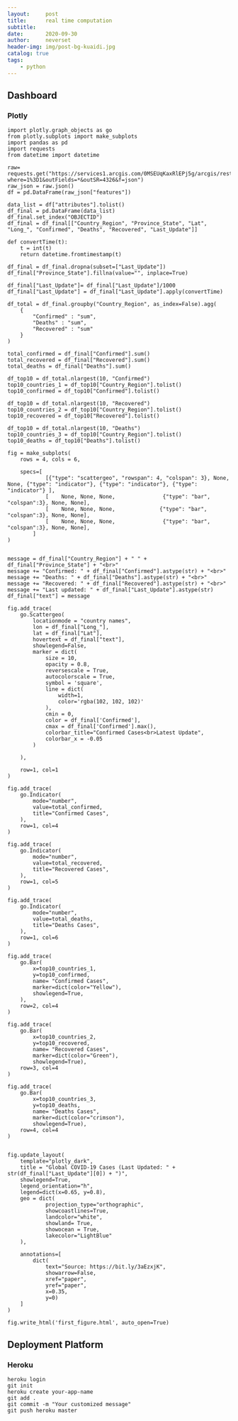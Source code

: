```yaml
---
layout:     post
title:      real time computation
subtitle:   
date:       2020-09-30
author:     neverset
header-img: img/post-bg-kuaidi.jpg
catalog: true
tags:
    - python
---
```


## Dashboard
### Plotly

    import plotly.graph_objects as go
    from plotly.subplots import make_subplots
    import pandas as pd
    import requests
    from datetime import datetime

    raw= requests.get("https://services1.arcgis.com/0MSEUqKaxRlEPj5g/arcgis/rest/services/Coronavirus_2019_nCoV_Cases/FeatureServer/1/query?where=1%3D1&outFields=*&outSR=4326&f=json")
    raw_json = raw.json()
    df = pd.DataFrame(raw_json["features"])

    data_list = df["attributes"].tolist()
    df_final = pd.DataFrame(data_list)
    df_final.set_index("OBJECTID")
    df_final = df_final[["Country_Region", "Province_State", "Lat", "Long_", "Confirmed", "Deaths", "Recovered", "Last_Update"]]

    def convertTime(t):
        t = int(t)
        return datetime.fromtimestamp(t)

    df_final = df_final.dropna(subset=["Last_Update"])
    df_final["Province_State"].fillna(value="", inplace=True)

    df_final["Last_Update"]= df_final["Last_Update"]/1000
    df_final["Last_Update"] = df_final["Last_Update"].apply(convertTime)

    df_total = df_final.groupby("Country_Region", as_index=False).agg(
        {
            "Confirmed" : "sum",
            "Deaths" : "sum",
            "Recovered" : "sum"
        }
    )

    total_confirmed = df_final["Confirmed"].sum()
    total_recovered = df_final["Recovered"].sum()
    total_deaths = df_final["Deaths"].sum()

    df_top10 = df_total.nlargest(10, "Confirmed")
    top10_countries_1 = df_top10["Country_Region"].tolist()
    top10_confirmed = df_top10["Confirmed"].tolist()

    df_top10 = df_total.nlargest(10, "Recovered")
    top10_countries_2 = df_top10["Country_Region"].tolist()
    top10_recovered = df_top10["Recovered"].tolist()

    df_top10 = df_total.nlargest(10, "Deaths")
    top10_countries_3 = df_top10["Country_Region"].tolist()
    top10_deaths = df_top10["Deaths"].tolist()

    fig = make_subplots(
        rows = 4, cols = 6,

        specs=[
                [{"type": "scattergeo", "rowspan": 4, "colspan": 3}, None, None, {"type": "indicator"}, {"type": "indicator"}, {"type": "indicator"} ],
                [    None, None, None,               {"type": "bar", "colspan":3}, None, None],
                [    None, None, None,              {"type": "bar", "colspan":3}, None, None],
                [    None, None, None,               {"type": "bar", "colspan":3}, None, None],
            ]
    )


    message = df_final["Country_Region"] + " " + df_final["Province_State"] + "<br>"
    message += "Confirmed: " + df_final["Confirmed"].astype(str) + "<br>"
    message += "Deaths: " + df_final["Deaths"].astype(str) + "<br>"
    message += "Recovered: " + df_final["Recovered"].astype(str) + "<br>"
    message += "Last updated: " + df_final["Last_Update"].astype(str)
    df_final["text"] = message

    fig.add_trace(
        go.Scattergeo(
            locationmode = "country names",
            lon = df_final["Long_"],
            lat = df_final["Lat"],
            hovertext = df_final["text"],
            showlegend=False,
            marker = dict(
                size = 10,
                opacity = 0.8,
                reversescale = True,
                autocolorscale = True,
                symbol = 'square',
                line = dict(
                    width=1,
                    color='rgba(102, 102, 102)'
                ),
                cmin = 0,
                color = df_final['Confirmed'],
                cmax = df_final['Confirmed'].max(),
                colorbar_title="Confirmed Cases<br>Latest Update",  
                colorbar_x = -0.05
            )

        ),
        
        row=1, col=1
    )

    fig.add_trace(
        go.Indicator(
            mode="number",
            value=total_confirmed,
            title="Confirmed Cases",
        ),
        row=1, col=4
    )

    fig.add_trace(
        go.Indicator(
            mode="number",
            value=total_recovered,
            title="Recovered Cases",
        ),
        row=1, col=5
    )

    fig.add_trace(
        go.Indicator(
            mode="number",
            value=total_deaths,
            title="Deaths Cases",
        ),
        row=1, col=6
    )

    fig.add_trace(
        go.Bar(
            x=top10_countries_1,
            y=top10_confirmed, 
            name= "Confirmed Cases",
            marker=dict(color="Yellow"), 
            showlegend=True,
        ),
        row=2, col=4
    )

    fig.add_trace(
        go.Bar(
            x=top10_countries_2,
            y=top10_recovered, 
            name= "Recovered Cases",
            marker=dict(color="Green"), 
            showlegend=True),
        row=3, col=4
    )

    fig.add_trace(
        go.Bar(
            x=top10_countries_3,
            y=top10_deaths, 
            name= "Deaths Cases",
            marker=dict(color="crimson"), 
            showlegend=True),
        row=4, col=4
    )


    fig.update_layout(
        template="plotly_dark",
        title = "Global COVID-19 Cases (Last Updated: " + str(df_final["Last_Update"][0]) + ")",
        showlegend=True,
        legend_orientation="h",
        legend=dict(x=0.65, y=0.8),
        geo = dict(
                projection_type="orthographic",
                showcoastlines=True,
                landcolor="white", 
                showland= True,
                showocean = True,
                lakecolor="LightBlue"
        ),

        annotations=[
            dict(
                text="Source: https://bit.ly/3aEzxjK",
                showarrow=False,
                xref="paper",
                yref="paper",
                x=0.35,
                y=0)
        ]
    )

    fig.write_html('first_figure.html', auto_open=True)

## Deployment Platform 
### Heroku

    heroku login
    git init
    heroku create your-app-name
    git add .
    git commit -m "Your customized message"
    git push heroku master
    